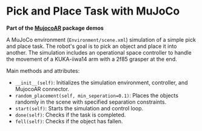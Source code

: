 # Pick and Place Task with MuJoCo
**Part of the [MujocoAR](https://github.com/omarrayyann/MujocoAR) package demos**

A MuJoCo environment (```Environment/scene.xml```) simulation of a simple pick and place task. The robot's goal is to pick an object and place it into another. The simulation includes an operational space controller to handle the movement of a KUKA-iiwa14 arm with a 2f85 grasper at the end.

Main methods and attributes:

- `__init__(self)`: Initializes the simulation environment, controller, and MujocoAR connector.
- `random_placement(self, min_seperation=0.1)`: Places the objects randomly in the scene with specified separation constraints.
- `start(self)`: Starts the simulation and control loop.
- `done(self)`: Checks if the task is completed.
- `fell(self)`: Checks if the object has fallen.

